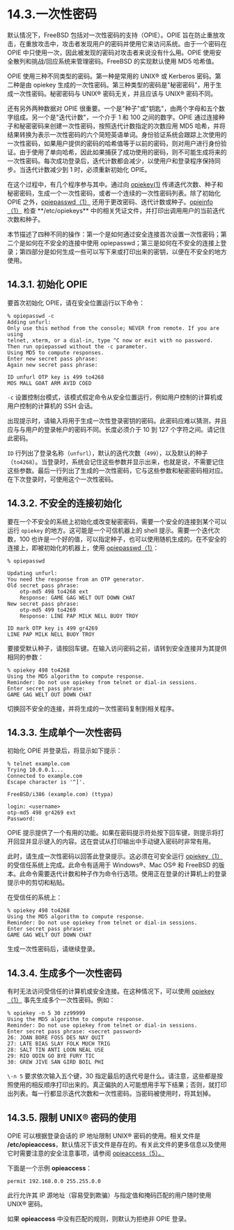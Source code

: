 # 14.3.一次性密码

默认情况下，FreeBSD 包括对一次性密码的支持（OPIE）。OPIE 旨在防止重放攻击，在重放攻击中，攻击者发现用户的密码并使用它来访问系统。由于一个密码在 OPIE 中只使用一次，因此被发现的密码对攻击者来说没有什么用。OPIE 使用安全散列和挑战/回应系统来管理密码。FreeBSD 的实现默认使用 MD5 哈希值。

OPIE 使用三种不同类型的密码。第一种是常用的 UNIX® 或 Kerberos 密码。第二种是由 opiekey 生成的一次性密码。第三种类型的密码是"秘密密码"，用于生成一次性密码。秘密密码与 UNIX® 密码无关，并且应该与 UNIX® 密码不同。

还有另外两种数据对 OPIE 很重要。一个是"种子"或"钥匙"，由两个字母和五个数字组成。另一个是"迭代计数"，一个介于 1 和 100 之间的数字。OPIE 通过连接种子和秘密密码来创建一次性密码，按照迭代计数指定的次数应用 MD5 哈希，并将结果转换为表示一次性密码的六个简短英语单词。身份验证系统会跟踪上次使用的一次性密码，如果用户提供的密码的哈希值等于以前的密码，则对用户进行身份验证。由于使用了单向哈希，因此如果捕获了成功使用的密码，则不可能生成将来的一次性密码。每次成功登录后，迭代计数都会减少，以使用户和登录程序保持同步。当迭代计数减少到 1 时，必须重新初始化 OPIE。

在这个过程中，有几个程序参与其中。通过向 [opiekey(1)](https://www.freebsd.org/cgi/man.cgi?query=opiekey&sektion=1&format=html) 传递迭代次数、种子和秘密密码，生成一个一次性密码，或者一个连续的一次性密码列表。除了初始化 OPIE 之外，[opiepasswd（1）](https://www.freebsd.org/cgi/man.cgi?query=opiepasswd\&sektion=1\&format=html) 还用于更改密码、迭代计数或种子。[opieinfo（1）](https://www.freebsd.org/cgi/man.cgi?query=opieinfo\&sektion=1\&format=html) 检查 \*\*/etc/opiekeys\*\* 中的相关凭证文件，并打印出调用用户的当前迭代次数和种子。

本节描述了四种不同的操作：第一个是如何通过安全连接首次设置一次性密码；第二个是如何在不安全的连接中使用 opiepasswd；第三是如何在不安全的连接上登录；第四部分是如何生成一些可以写下来或打印出来的密钥，以便在不安全的地方使用。

## 14.3.1. 初始化 OPIE

要首次初始化 OPIE，请在安全位置运行以下命令：

```
% opiepasswd -c
Adding unfurl:
Only use this method from the console; NEVER from remote. If you are using
telnet, xterm, or a dial-in, type ^C now or exit with no password.
Then run opiepasswd without the -c parameter.
Using MD5 to compute responses.
Enter new secret pass phrase:
Again new secret pass phrase:

ID unfurl OTP key is 499 to4268
MOS MALL GOAT ARM AVID COED
```

`-c` 设置控制台模式，该模式假定命令从安全位置运行，例如用户控制的计算机或用户控制的计算机的 SSH 会话。

出现提示时，请输入将用于生成一次性登录密钥的密码。此密码应难以猜测，并且应与与用户的登录帐户的密码不同。长度必须介于 10 到 127 个字符之间。请记住此密码。

`ID` 行列出了登录名称（`unfurl`），默认的迭代次数（`499`），以及默认的种子（`to4268`）。当登录时，系统会记住这些参数并显示出来，也就是说，不需要记住这些参数。最后一行列出了生成的一次性密码，它与这些参数和秘密密码相对应。在下次登录时，可使用这个一次性密码。

## 14.3.2. 不安全的连接初始化

要在一个不安全的系统上初始化或改变秘密密码，需要一个安全的连接到某个可以运行 `opiekey` 的地方。这可能是一个可信机器上的 shell 提示。需要一个迭代次数，100 也许是一个好的值，可以指定种子，也可以使用随机生成的。在不安全的连接上，即被初始化的机器上，使用 [opiepasswd（1）](https://www.freebsd.org/cgi/man.cgi?query=opiepasswd\&sektion=1\&format=html)：

```
% opiepasswd

Updating unfurl:
You need the response from an OTP generator.
Old secret pass phrase:
	otp-md5 498 to4268 ext
	Response: GAME GAG WELT OUT DOWN CHAT
New secret pass phrase:
	otp-md5 499 to4269
	Response: LINE PAP MILK NELL BUOY TROY

ID mark OTP key is 499 gr4269
LINE PAP MILK NELL BUOY TROY
```

要接受默认种子，请按回车键。在输入访问密码之前，请转到安全连接并为其提供相同的参数：

```
% opiekey 498 to4268
Using the MD5 algorithm to compute response.
Reminder: Do not use opiekey from telnet or dial-in sessions.
Enter secret pass phrase:
GAME GAG WELT OUT DOWN CHAT
```

切换回不安全的连接，并将生成的一次性密码复制到相关程序。

## 14.3.3. 生成单个一次性密码

初始化 OPIE 并登录后，将显示如下提示：

```
% telnet example.com
Trying 10.0.0.1...
Connected to example.com
Escape character is '^]'.

FreeBSD/i386 (example.com) (ttypa)

login: <username>
otp-md5 498 gr4269 ext
Password:
```

OPIE 提示提供了一个有用的功能。如果在密码提示符处按下回车键，则提示将打开回显并显示键入的内容。这在尝试从打印输出中手动键入密码时非常有用。

此时，请生成一次性密码以回答此登录提示。这必须在可安全运行 [opiekey（1）](https://www.freebsd.org/cgi/man.cgi?query=opiekey\&sektion=1\&format=html) 的受信任系统上完成。此命令有适用于 Windows®、Mac OS® 和 FreeBSD 的版本。此命令需要迭代计数和种子作为命令行选项。使用正在登录的计算机上的登录提示中的剪切和粘贴。

在受信任的系统上：

```
% opiekey 498 to4268
Using the MD5 algorithm to compute response.
Reminder: Do not use opiekey from telnet or dial-in sessions.
Enter secret pass phrase:
GAME GAG WELT OUT DOWN CHAT
```

生成一次性密码后，请继续登录。

## 14.3.4. 生成多个一次性密码

有时无法访问受信任的计算机或安全连接。在这种情况下，可以使用 [opiekey（1）](https://www.freebsd.org/cgi/man.cgi?query=opiekey\&sektion=1\&format=html) 事先生成多个一次性密码。例如：

```
% opiekey -n 5 30 zz99999
Using the MD5 algorithm to compute response.
Reminder: Do not use opiekey from telnet or dial-in sessions.
Enter secret pass phrase: <secret password>
26: JOAN BORE FOSS DES NAY QUIT
27: LATE BIAS SLAY FOLK MUCH TRIG
28: SALT TIN ANTI LOON NEAL USE
29: RIO ODIN GO BYE FURY TIC
30: GREW JIVE SAN GIRD BOIL PHI
```

`\-n 5` 要求依次输入五个键，30 指定最后的迭代号是什么。请注意，这些都是按照使用的相反顺序打印出来的。真正偏执的人可能想用手写下结果；否则，就打印出列表。每一行都显示迭代次数和一次性密码。当密码被使用时，将其划掉。

## 14.3.5. 限制 UNIX® 密码的使用

OPIE 可以根据登录会话的 IP 地址限制 UNIX® 密码的使用。相关文件是 **/etc/opieaccess**，默认情况下该文件是存在的。有关此文件的更多信息以及使用它时需要注意的安全注意事项，请参阅 [opieaccess（5）。](https://www.freebsd.org/cgi/man.cgi?query=opieaccess\&sektion=5\&format=html)

下面是一个示例 **opieaccess**：

```
permit 192.168.0.0 255.255.0.0
```

此行允许其 IP 源地址（容易受到欺骗）与指定值和掩码匹配的用户随时使用 UNIX® 密码。

如果 **opieaccess** 中没有匹配的规则，则默认为拒绝非 OPIE 登录。

